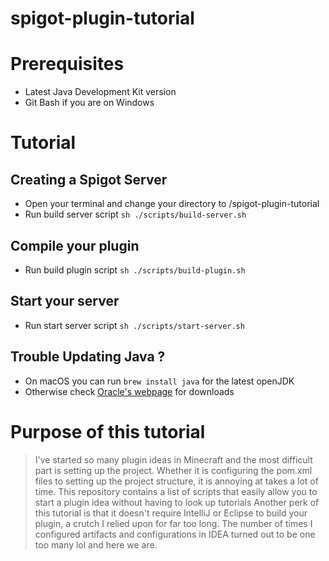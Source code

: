 # spigot-plugin-tutorial

# Prerequisites
- Latest Java Development Kit version
- Git Bash if you are on Windows

# Tutorial
## Creating a Spigot Server
- Open your terminal and change your directory to /spigot-plugin-tutorial
- Run build server script `sh ./scripts/build-server.sh`

## Compile your plugin
- Run build plugin script `sh ./scripts/build-plugin.sh`

## Start your server
- Run start server script `sh ./scripts/start-server.sh`

## Trouble Updating Java ?
- On macOS you can run `brew install java` for the latest openJDK
- Otherwise check [Oracle's webpage](https://www.oracle.com/java/technologies/downloads/) for downloads

# Purpose of this tutorial
> I've started so many plugin ideas in Minecraft and the most difficult part is setting up the project.
> Whether it is configuring the pom.xml files to setting up the project structure, it is annoying at takes a lot of time.
> This repository contains a list of scripts that easily allow you to start a plugin idea without having to look up tutorials
> Another perk of this tutorial is that it doesn't require IntelliJ or Eclipse to build your plugin, a crutch I relied upon for far too long.
> The number of times I configured artifacts and configurations in IDEA turned out to be one too many lol and here we are.
